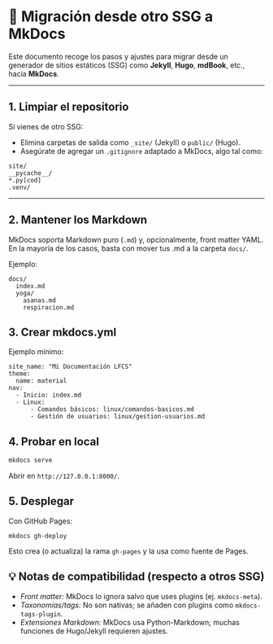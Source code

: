 # 🔄 Migración desde otro SSG a MkDocs

Este documento recoge los pasos y ajustes para migrar desde un generador de sitios estáticos (SSG) como **Jekyll**, **Hugo**, **mdBook**, etc., hacia **MkDocs**.

---

## 1. Limpiar el repositorio

Si vienes de otro SSG:
- Elimina carpetas de salida como `_site/` (Jekyll) o `public/` (Hugo).
- Asegúrate de agregar un `.gitignore` adaptado a MkDocs, algo tal como:

```gitignore
site/
__pycache__/
*.py[cod]
.venv/
```

---

## 2. Mantener los Markdown

MkDocs soporta Markdown puro (`.md`) y, opcionalmente, front matter YAML.
En la mayoría de los casos, basta con mover tus .md a la carpeta `docs/`.

Ejemplo:

```
docs/
  index.md
  yoga/
    asanas.md
    respiracion.md

```

## 3. Crear mkdocs.yml

Ejemplo mínimo:

```
site_name: "Mi Documentación LFCS"
theme:
  name: material
nav:
  - Inicio: index.md
  - Linux:
      - Comandos básicos: linux/comandos-basicos.md
      - Gestión de usuarios: linux/gestion-usuarios.md
```

## 4. Probar en local
```bash
mkdocs serve
```

Abrir en `http://127.0.0.1:8000/`.

## 5. Desplegar

Con GitHub Pages:
```
mkdocs gh-deploy
```

Esto crea (o actualiza) la rama `gh-pages` y la usa como fuente de Pages.

## 💡 Notas de compatibilidad (respecto a otros SSG)

- _Front matter:_ MkDocs lo ignora salvo que uses plugins (ej. `mkdocs-meta`).
- _Taxonomías/tags:_ No son nativas; se añaden con plugins como `mkdocs-tags-plugin`.
- _Extensiones Markdown:_ MkDocs usa Python-Markdown; muchas funciones de Hugo/Jekyll requieren ajustes.
